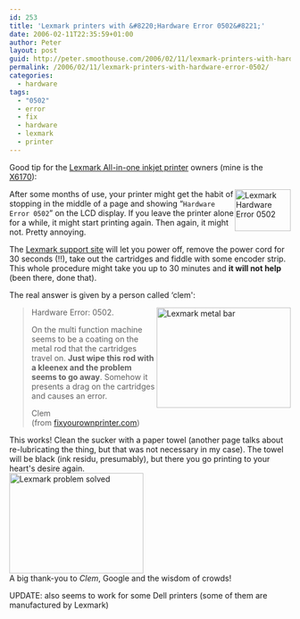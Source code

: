 ```yaml
---
id: 253
title: 'Lexmark printers with &#8220;Hardware Error 0502&#8221;'
date: 2006-02-11T22:35:59+01:00
author: Peter
layout: post
guid: http://peter.smoothouse.com/2006/02/11/lexmark-printers-with-hardware-error-0502/
permalink: /2006/02/11/lexmark-printers-with-hardware-error-0502/
categories:
  - hardware
tags:
  - "0502"
  - error
  - fix
  - hardware
  - lexmark
  - printer
---
```

Good tip for the [Lexmark All-in-one inkjet printer](http://www.lexmark.com/US/products/family/0,1222,AIO,00.html) owners (mine is the [X6170](http://www.lexmark.com/US/products/overview/0,1224,MzUxNHwx,00.html)):

[<img  class="alignright" style="float: right;" src="http://static.flickr.com/31/98393867_e286ea59ca_t.jpg" alt="Lexmark Hardware Error 0502" width="100" height="75" />](http://www.flickr.com/photos/pforret/98393867/ "Photo Sharing")After some months of use, your printer might get the habit of stopping in the middle of a page and showing &#8220;`Hardware Error 0502`&#8221; on the LCD display. If you leave the printer alone for a while, it might start printing again. Then again, it might not. Pretty annoying.

The [Lexmark support site](http://support.lexmark.com/cgi-perl/knowledgebase.cgi?ccs=229:1:0:385:0:0&emeaframe=&docid=ENUS16536) will let you power off, remove the power cord for 30 seconds (!!), take out the cartridges and fiddle with some encoder strip. This whole procedure might take you up to 30 minutes and **it will not help** (been there, done that).

The real answer is given by a person called &#8216;clem':

> [<img  class="alignright" style="border: 0; float: right;" src="http://static.flickr.com/43/98393885_c4f82c99a9_m.jpg" alt="Lexmark metal bar" width="240" height="180" border="0" />](http://www.flickr.com/photos/pforret/98393885/ "Photo Sharing")Hardware Error: 0502.
> 
> On the multi function machine seems to be a coating on the metal rod that the cartridges travel on. **Just wipe this rod with a kleenex and the problem seems to go away**. Somehow it presents a drag on the cartridges and causes an error.
> 
> Clem  
> (from [fixyourownprinter.com](http://www.fixyourownprinter.com/forums/inkjet/13953))

This works! Clean the sucker with a paper towel (another page talks about re-lubricating the thing, but that was not necessary in my case). The towel will be black (ink residu, presumably), but there you go printing to your heart's desire again.  
[<img  src="http://farm1.static.flickr.com/41/98393906_a51183e1b4_m.jpg" alt="Lexmark problem solved" width="240" height="180" />](http://www.flickr.com/photos/pforret/98393906/ "Lexmark problem solved by PeterForret, on Flickr")  
A big thank-you to _Clem_, Google and the wisdom of crowds!

UPDATE: also seems to work for some Dell printers (some of them are manufactured by Lexmark)